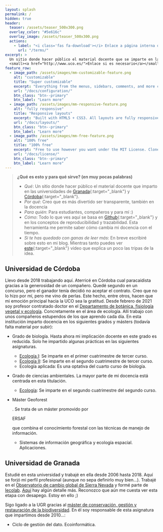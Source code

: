 ```yaml
---
layout: splash
permalink: /
hidden: true
header:
  teaser: /assets/teaser_500x300.png
  overlay_color: "#5e616c"
  overlay_image: /assets/teaser_500x300.png
  actions:
    - label: "<i class='fas fa-download'></i> Enlace a página interna dentro del proyecto (si es necesario)"
      url: "/terms/"
excerpt: >
  Un sitio donde hacer público el material docente que se imparte en la Universidad de Córdoba.<br />
  <small><a href="http://www.uco.es/">Enlace si es necesario</a></small>
feature_row:
  - image_path: /assets/images/mm-customizable-feature.png
    alt: "customizable"
    title: "Super customizable"
    excerpt: "Everything from the menus, sidebars, comments, and more can be configured or set with YAML Front Matter."
    url: "/docs/configuration/"
    btn_class: "btn--primary"
    btn_label: "Learn more"
  - image_path: /assets/images/mm-responsive-feature.png
    alt: "fully responsive"
    title: "Responsive layouts"
    excerpt: "Built with HTML5 + CSS3. All layouts are fully responsive with helpers to augment your content."
    url: "/docs/layouts/"
    btn_class: "btn--primary"
    btn_label: "Learn more"
  - image_path: /assets/images/mm-free-feature.png
    alt: "100% free"
    title: "100% free"
    excerpt: "Free to use however you want under the MIT License. Clone it, fork it, customize it... whatever!"
    url: "/docs/license/"
    btn_class: "btn--primary"
    btn_label: "Learn more"      
---
```


> **¿Qué es esto y para qué sirve? (en muy pocas palabras)**
>
> - *Qué*: Un sitio donde hacer público el material docente que imparto en las universidades de [Granada](https://www.ugr.es/){:target="_blank"} y [Córdoba](https://www.uco.es/){:target="_blank"}.
> - *Por qué*: Creo que es más divertido ser transparente, también en la docencia
> - *Para quién*: Para estudiantes, compañeros y para mí :)
> - *Cómo*: Todo lo que ves aquí se basa en [Github](https://github.com/){:target="_blank"} y en los conceptos de reproducibilidad y trazabilidad. Esta herramienta me permite saber cómo cambia mi docencia con el tiempo.
> - *Si te has quedado con ganas de leer más*: En breve escribiré sobre esto en mi blog. Mientras tanto puedes ver [este](https://www.youtube.com/watch?v=1plRdolo4Ys){:target="_blank"} vídeo que explica un poco las tripas de la idea.

## Universidad de Córdoba

Llevo desde 2018 trabajando aquí. Aterricé en Córdoba cual  paracaidista gracias a la generosidad de un compañero. Quedé segundo en  un concurso, pero el ganador tenía decidió no aceptar el contrato. Creo  que no lo hizo por mí, pero me vino de perlas. Este hecho, entre otros,  hacen que mi emoción principal hacia la UCO sea la gratitud. Desde  febrero de 2021 soy profesor contratado doctor en el [Departamento de botánica, fisiología vegetal y ecología](http://www.uco.es/organiza/departamentos/botanica/es/). Concretamente en el área de ecología. Allí trabajo con unos compañeros  estupendos de los que aprendo cada día. En esta institución imparto  docencia en los siguientes grados y másters (todavía falta material por  subir):

- Grado de biología. Hasta ahora mi implicación docente en este  grado es reducida. Solo he impartido algunas prácticas en las siguientes asignaturas.    

  - [Ecología I](/ecologia1/): Se imparte en el primer cuatrimestre de tercer curso.
  - [Ecología II](https://aprendiendo-cosas.github.io/eco_II_bio_uco/eco_II_uco.html): Se imparte en el segundo cuatrimestre de tercer curso.
  - Ecología aplicada: Es una optativa del cuarto curso de biología.

- Grado de ciencias ambientales. La mayor parte de mi docencia está centrada en esta titulación.    

  - [Ecología](https://aprendiendo-cosas.github.io/ecologia_CCAA_UCO/ecologia_ccaa_uco.html): Se imparte en el segundo cuatrimestre del segundo curso.

- Máster Geoforest

  . Se trata de un máster promovido por 

  ERSAF

   que combina el conocimiento forestal con las técnicas de manejo de información.    

  - Sistemas de información geográfica y ecología espacial. Aplicaciones.

## Universidad de Granada

Estudié en esta universidad y trabajé en ella desde 2006 hasta 2018.  Aquí se forjó mi perfil profesional (aunque no sepa definirlo muy  bien…). Trabajé en el [Observatorio de cambio global de Sierra Nevada](https://obsnev.es/) y formé parte de [Iecolab](http://www.iecolab.es/). [Aquí](https://fjbonet.blogspot.com/2019/11/cambio-de-pantalla.html) hay algún detalle más. Reconozco que aún me cuesta ver esta etapa con desapego. Estoy en ello ;)

Sigo ligado a la UGR gracias al [máster de conservación, gestión y restauración de la biodiversidad](https://masteres.ugr.es/biodiversidad/). En él soy responsable de esta asignatura que impartimos desde 2010…:

- Ciclo de gestión del dato. Ecoinformática.